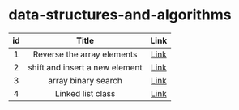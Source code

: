 # data-structures-and-algorithms
| id | Title | Link |
| :--------: | :--------: |:--------:|
| 1 | Reverse the array elements| [Link](https://github.com/issawiold/data-structures-and-algorithms/tree/main/array-reverse) |
| 2| shift and insert a new element | [Link](https://github.com/issawiold/data-structures-and-algorithms/tree/main/array-insert-shift) |
| 3| array binary search | [Link](https://github.com/issawiold/data-structures-and-algorithms/tree/main/array-binary-search) |
| 4| Linked list class | [Link](https://github.com/issawiold/data-structures-and-algorithms/tree/main/linked-list) |
